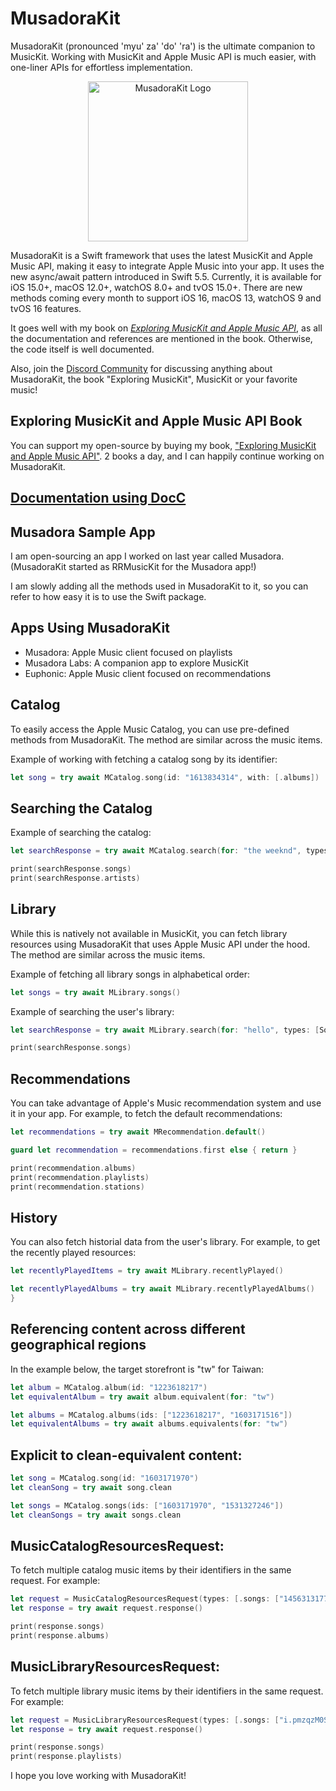 # MusadoraKit

MusadoraKit (pronounced 'myu' za' 'do' 'ra') is the ultimate companion to MusicKit. Working with MusicKit and Apple Music API is much easier, with one-liner APIs for effortless implementation.

<p align="center">
  <img src= "https://github.com/rryam/MusadoraKit/blob/main/MusadoraKitIcon.png" alt="MusadoraKit Logo" width="256"/>
</p>

MusadoraKit is a Swift framework that uses the latest MusicKit and Apple Music API, making it easy to integrate Apple Music into your app. It uses the new async/await pattern introduced in Swift 5.5. Currently, it is available for iOS 15.0+, macOS 12.0+, watchOS 8.0+ and tvOS 15.0+. There are new methods coming every month to support iOS 16, macOS 13, watchOS 9 and tvOS 16 features.

It goes well with my book on [*Exploring MusicKit and Apple Music API*](http://exploringmusickit.com), as all the documentation and references are mentioned in the book. Otherwise, the code itself is well documented.

Also, join the [Discord Community](https://discord.gg/6KaKCKds) for discussing anything about MusadoraKit, the book "Exploring MusicKit", MusicKit or your favorite music!

## Exploring MusicKit and Apple Music API Book 

You can support my open-source by buying my book, ["Exploring MusicKit and Apple Music API"](http://exploringmusickit.com). 2 books a day, and I can happily continue working on MusadoraKit.

## [Documentation using DocC](https://rryam.github.io/MusadoraKit/documentation/musadorakit/)

## Musadora Sample App
I am open-sourcing an app I worked on last year called Musadora. (MusadoraKit started as RRMusicKit for the Musadora app!) 

I am slowly adding all the methods used in MusadoraKit to it, so you can refer to how easy it is to use the Swift package.

## Apps Using MusadoraKit

- Musadora: Apple Music client focused on playlists
- Musadora Labs: A companion app to explore MusicKit
- Euphonic: Apple Music client focused on recommendations

## Catalog 

To easily access the Apple Music Catalog, you can use pre-defined methods from MusadoraKit. The method are similar across the music items. 

Example of working with fetching a catalog song by its identifier: 

```swift 
let song = try await MCatalog.song(id: "1613834314", with: [.albums])
```

## Searching the Catalog

Example of searching the catalog: 

```swift 
let searchResponse = try await MCatalog.search(for: "the weeknd", types: [.songs, .stations, .albums, .playlists, .artists], limit: 10)

print(searchResponse.songs)
print(searchResponse.artists)
```

## Library 

While this is natively not available in MusicKit, you can fetch library resources using MusadoraKit that uses Apple Music API under the hood. The method are similar across the music items. 

Example of fetching all library songs in alphabetical order: 

```swift 
let songs = try await MLibrary.songs()
```

Example of searching the user's library: 

```swift 
let searchResponse = try await MLibrary.search(for: "hello", types: [Song.self])

print(searchResponse.songs)
```

## Recommendations 

You can take advantage of Apple's Music recommendation system and use it in your app. For example, to fetch the default recommendations: 

```swift 
let recommendations = try await MRecommendation.default()

guard let recommendation = recommendations.first else { return }

print(recommendation.albums)
print(recommendation.playlists)
print(recommendation.stations)
```

## History 

You can also fetch historial data from the user's library. For example, to get the recently played resources: 

```swift 
let recentlyPlayedItems = try await MLibrary.recentlyPlayed()

let recentlyPlayedAlbums = try await MLibrary.recentlyPlayedAlbums()
}
```

## Referencing content across different geographical regions

In the example below, the target storefront is "tw" for Taiwan:

```swift
let album = MCatalog.album(id: "1223618217")
let equivalentAlbum = try await album.equivalent(for: "tw")

let albums = MCatalog.albums(ids: ["1223618217", "1603171516"])
let equivalentAlbums = try await albums.equivalents(for: "tw")
```

## Explicit to clean-equivalent content:

```swift
let song = MCatalog.song(id: "1603171970")
let cleanSong = try await song.clean

let songs = MCatalog.songs(ids: ["1603171970", "1531327246"])
let cleanSongs = try await songs.clean
```

## MusicCatalogResourcesRequest: 

To fetch multiple catalog music items by their identifiers in the same request. For example:

```swift 
let request = MusicCatalogResourcesRequest(types: [.songs: ["1456313177"], .albums: ["1531125029", "1575203352"]])
let response = try await request.response()

print(response.songs)
print(response.albums)
```

## MusicLibraryResourcesRequest:

To fetch multiple library music items by their identifiers in the same request. For example:

```swift
let request = MusicLibraryResourcesRequest(types: [.songs: ["i.pmzqzM0S2rl5N4L"], .playlists: ["p.PkxVBgps2zOdV3r"]])
let response = try await request.response()

print(response.songs)
print(response.playlists)
```

I hope you love working with MusadoraKit! 
